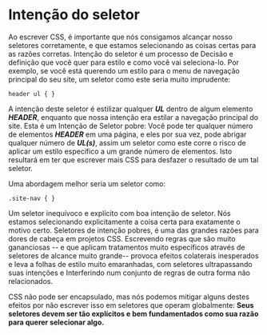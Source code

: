 ﻿# Intenção do seletor

Ao escrever CSS, é importante que nós consigamos alcançar nosso seletores corretamente, e que estamos selecionando as coisas certas para as razões corretas.
Intenção do seletor é um processo de Decisão e definição que você quer para estilo e como você vai seleciona-lo.
Por exemplo, se você está querendo um estilo para o menu de navegação principal do seu site, um seletor como este seria
muito imprudente:

	header ul { }

A intenção deste seletor é estilizar qualquer <b><i>UL</i></b> dentro de algum elemento <b><i>HEADER</i></b>, enquanto que nossa intenção era estilar a navegação principal do site. Esta é um Intenção de Seletor pobre: 
Você pode ter qualquer número de elementos <b><i>HEADER</i></b> em uma página, e eles por sua vez, pode abrigar qualquer número de <b><i>UL(s)</i></b>, assim um seletor como este corre o risco de aplicar um estilo específico a um grande número de elementos.
Isto resultará em ter que escrever mais CSS para desfazer o resultado de um tal seletor.

Uma abordagem melhor seria um seletor como:

	.site-nav { }

Um seletor inequívoco e explícito com boa intenção de seletor. Nós estamos selecionando explicitamente a coisa certa
para exatamente o motivo certo.
Seletores de intenção pobres, é uma das grandes razões para dores de cabeça em projetos CSS. Escrevendo regras que 
são muito gananciosas -- e que aplicam tratamentos muito específicos através de seletores de alcance muito grande--
provoca efeitos colaterais inesperados e leva a folhas de estilo muito emaranhadas, com seletores ultrapassando 
suas intenções e Interferindo num conjunto de regras de outra forma não relacionados.

CSS não pode ser encapsulado, mas nós podemos mitigar alguns destes efeitos por não escrever isso em seletores que operam globalmente: <b>Seus seletores devem ser tão explícitos e bem fundamentados como sua razão para querer selecionar algo.</b>
